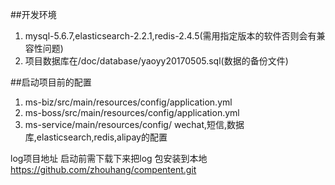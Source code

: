##开发环境
1. mysql-5.6.7,elasticsearch-2.2.1,redis-2.4.5(需用指定版本的软件否则会有兼容性问题)
2. 项目数据库在/doc/database/yaoyy20170505.sql(数据的备份文件)

##启动项目前的配置
1. ms-biz/src/main/resources/config/application.yml
2. ms-boss/src/main/resources/config/application.yml
3. ms-service/main/resources/config/
  wechat,短信,数据库,elasticsearch,redis,alipay的配置
  
log项目地址 启动前需下载下来把log 包安装到本地
https://github.com/zhouhang/compentent.git
  